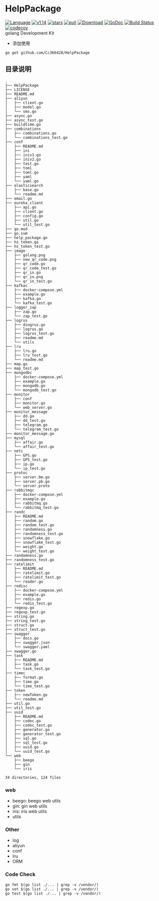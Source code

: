 # HelpPackage

[![Language](https://img.shields.io/badge/Language-Go-blue.svg)](https://golang.org/)
[![v1.14](https://img.shields.io/github/go-mod/go-version/Cc360428/HelpPackage)](https://github.com/Cc360428/HelpPackage)
[![stars](https://img.shields.io/github/stars/Cc360428/HelpPackage?style=social)](https://github.com/Cc360428/HelpPackage/stargazers)
[![pull](https://img.shields.io/github/issues-pr/Cc360428/HelpPackage)](https://github.com/Cc360428/HelpPackage)
[![Download](https://img.shields.io/github/downloads/Cc360428/HelpPackage/total)](https://github.com/Cc360428/HelpPackage)
[![GoDoc](https://godoc.org/github.com/go-redis/redis?status.svg)](https://pkg.go.dev/github.com/Cc360428/HelpPackage?tab=doc)
[![Build Status](https://travis-ci.com/Cc360428/HelpPackage.svg?branch=master)](https://travis-ci.com/Cc360428/HelpPackage)
[![codecov](https://codecov.io/gh/Cc360428/HelpPackage/branch/master/graph/badge.svg)](https://codecov.io/gh/Cc360428/HelpPackage)  
golang Development Kit

- 添加使用

```shell
go get github.com/Cc360428/HelpPackage
```

## 目录说明

```readme
.
├── HelpPackage
├── LICENSE
├── README.md
├── aliyun
│   ├── client.go
│   ├── model.go
│   └── sms.go
├── async.go
├── async_test.go
├── buildtime.go
├── combinations
│   ├── combinations.go
│   └── combinations_test.go
├── conf
│   ├── README.md
│   ├── ini
│   ├── iniv1.go
│   ├── iniv2.go
│   ├── test.go
│   ├── toml
│   ├── toml.go
│   ├── yaml
│   └── yaml.go
├── elasticsearch
│   ├── base.go
│   └── readme.md
├── email.go
├── eureka_client
│   ├── api.go
│   ├── client.go
│   ├── config.go
│   ├── util.go
│   └── util_test.go
├── go.mod
├── go.sum
├── help_package.go
├── hs_token.go
├── hs_token_test.go
├── image
│   ├── golang.png
│   ├── new_qr_code.png
│   ├── qr_code.go
│   ├── qr_code_test.go
│   ├── qr_in.go
│   ├── qr_in.png
│   └── qr_in_test.go
├── kafkac
│   ├── docker-compose.yml
│   ├── example.go
│   ├── kafka.go
│   └── kafka_test.go
├── logger_zap
│   ├── zap.go
│   └── zap_test.go
├── logrus
│   ├── dingrus.go
│   ├── logrus.go
│   ├── logrus_test.go
│   ├── readme.md
│   └── utils
├── lru
│   ├── lru.go
│   ├── lru_test.go
│   └── readme.md
├── map.go
├── map_test.go
├── mongodbc
│   ├── docker-compose.yml
│   ├── example.go
│   ├── mongodb.go
│   └── mongodb_test.go
├── monitor
│   ├── conf
│   ├── monitor.go
│   └── web_server.go
├── monitor_message
│   ├── dd.go
│   ├── dd_test.go
│   ├── telegram.go
│   └── telegram_test.go
├── monitor_message.go
├── mysql
│   ├── affair.go
│   └── affair_test.go
├── netc
│   ├── GPS.go
│   ├── GPS_test.go
│   ├── ip.go
│   └── ip_test.go
├── protoc
│   ├── server.bm.go
│   ├── server.pb.go
│   └── server.proto
├── rabbitmqc
│   ├── docker-compose.yml
│   ├── example.go
│   ├── rabbitmq.go
│   └── rabbitmq_test.go
├── randc
│   ├── README.md
│   ├── random.go
│   ├── random_test.go
│   ├── randomness.go
│   ├── randomness_test.go
│   ├── snowflake.go
│   ├── snowflake_test.go
│   ├── weight.go
│   └── weight_test.go
├── randomness.go
├── randomness_test.go
├── ratelimit
│   ├── README.md
│   ├── ratelimit.go
│   ├── ratelimit_test.go
│   └── reader.go
├── redisc
│   ├── docker-compose.yml
│   ├── example.go
│   ├── redis.go
│   └── redis_test.go
├── regexp.go
├── regexp_test.go
├── string.go
├── string_test.go
├── struct.go
├── struct_test.go
├── swagger
│   ├── docs.go
│   ├── swagger.json
│   └── swagger.yaml
├── swagger.go
├── task
│   ├── README.md
│   ├── task.go
│   └── task_test.go
├── timec
│   ├── format.go
│   ├── time.go
│   └── time_test.go
├── token
│   ├── newToken.go
│   └── readme.md
├── util.go
├── util_test.go
├── uuid
│   ├── README.md
│   ├── codec.go
│   ├── codec_test.go
│   ├── generator.go
│   ├── generator_test.go
│   ├── sql.go
│   ├── sql_test.go
│   ├── uuid.go
│   └── uuid_test.go
└── web
    ├── beego
    ├── gin
    └── iris

34 directories, 124 files
```

### web

- beego: beego web utils
- gin: gin web utils
- iris: iris web utils
- utils

### Other

- log
- aliyun
- conf
- lru
- ORM

### Code Check

```shell
go fmt $(go list ./... | grep -v /vendor/)
go vet $(go list ./... | grep -v /vendor/)
go test $(go list ./... | grep -v /vendor/)
```

